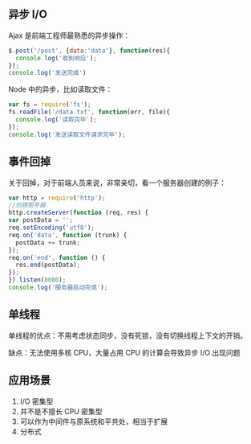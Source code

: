 ## 异步 I/O

Ajax 是前端工程师最熟悉的异步操作：

```javascript
$.post('/post', {data:'data'}, function(res){
  console.log('收到响应');
});
console.log('发送完成')
```
Node 中的异步，比如读取文件：

```javascript
var fs = require('fs');
fs.readFile('/data.txt', function(err, file){
  console.log('读取完毕');
});
console.log('发送读取文件请求完毕');
```

## 事件回掉

关于回掉，对于前端人员来说，非常亲切，看一个服务器创建的例子：

```javascript
var http = require('http');
//创建服务器
http.createServer(function (req, res) {
var postData = '';
req.setEncoding('utf8');
req.on('data', function (trunk) {
  postData += trunk;
});
req.on('end', function () {
  res.end(postData);
});
}).listen(8080);
console.log('服务器启动完成');
```

## 单线程

单线程的优点：不用考虑状态同步，没有死锁，没有切换线程上下文的开销。

缺点：无法使用多核 CPU，大量占用 CPU 的计算会导致异步 I/O 出现问题

## 应用场景

1. I/O 密集型
2. 并不是不擅长 CPU 密集型
3. 可以作为中间件与原系统和平共处，相当于扩展
4. 分布式